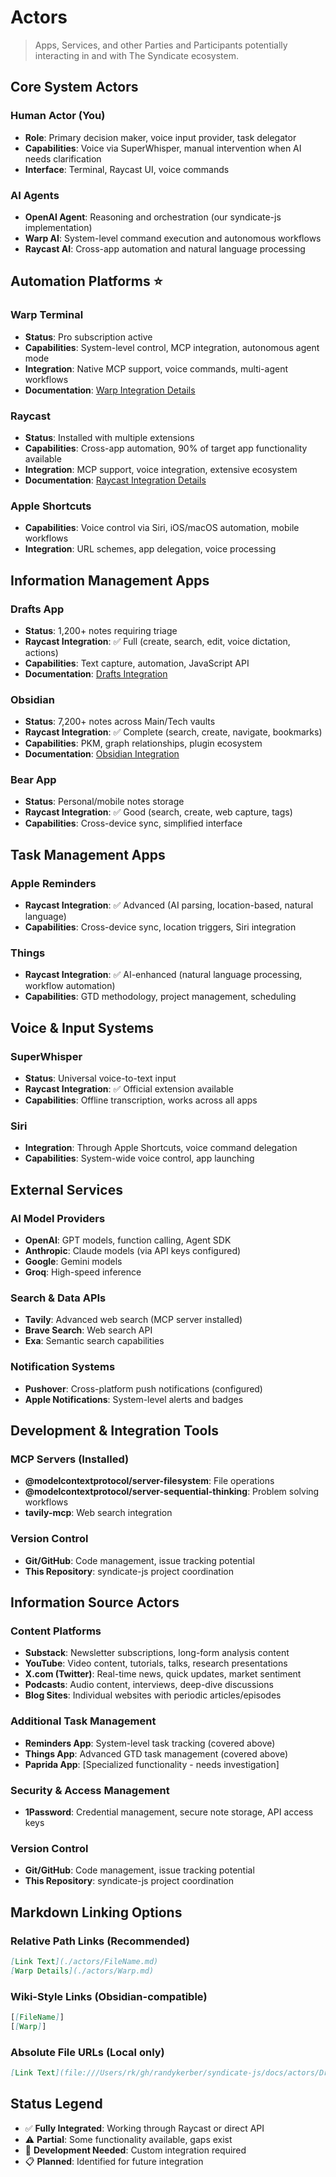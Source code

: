 # Actors

> Apps, Services, and other Parties and Participants potentially interacting in and with The Syndicate ecosystem.

## Core System Actors

### Human Actor (You)
- **Role**: Primary decision maker, voice input provider, task delegator
- **Capabilities**: Voice via SuperWhisper, manual intervention when AI needs clarification
- **Interface**: Terminal, Raycast UI, voice commands

### AI Agents
- **OpenAI Agent**: Reasoning and orchestration (our syndicate-js implementation)
- **Warp AI**: System-level command execution and autonomous workflows
- **Raycast AI**: Cross-app automation and natural language processing

## Automation Platforms ⭐

### Warp Terminal
- **Status**: Pro subscription active
- **Capabilities**: System-level control, MCP integration, autonomous agent mode
- **Integration**: Native MCP support, voice commands, multi-agent workflows
- **Documentation**: [Warp Integration Details](./actors/Warp.md)

### Raycast
- **Status**: Installed with multiple extensions
- **Capabilities**: Cross-app automation, 90% of target app functionality available
- **Integration**: MCP support, voice integration, extensive ecosystem
- **Documentation**: [Raycast Integration Details](./actors/Raycast.md)

### Apple Shortcuts
- **Capabilities**: Voice control via Siri, iOS/macOS automation, mobile workflows
- **Integration**: URL schemes, app delegation, voice processing

## Information Management Apps

### Drafts App
- **Status**: 1,200+ notes requiring triage
- **Raycast Integration**: ✅ Full (create, search, edit, voice dictation, actions)
- **Capabilities**: Text capture, automation, JavaScript API
- **Documentation**: [Drafts Integration](./actors/Drafts.md)

### Obsidian
- **Status**: 7,200+ notes across Main/Tech vaults
- **Raycast Integration**: ✅ Complete (search, create, navigate, bookmarks)
- **Capabilities**: PKM, graph relationships, plugin ecosystem
- **Documentation**: [Obsidian Integration](./actors/Obsidian.md)

### Bear App
- **Status**: Personal/mobile notes storage
- **Raycast Integration**: ✅ Good (search, create, web capture, tags)
- **Capabilities**: Cross-device sync, simplified interface

## Task Management Apps

### Apple Reminders
- **Raycast Integration**: ✅ Advanced (AI parsing, location-based, natural language)
- **Capabilities**: Cross-device sync, location triggers, Siri integration

### Things
- **Raycast Integration**: ✅ AI-enhanced (natural language processing, workflow automation)
- **Capabilities**: GTD methodology, project management, scheduling

## Voice & Input Systems

### SuperWhisper
- **Status**: Universal voice-to-text input
- **Raycast Integration**: ✅ Official extension available
- **Capabilities**: Offline transcription, works across all apps

### Siri
- **Integration**: Through Apple Shortcuts, voice command delegation
- **Capabilities**: System-wide voice control, app launching

## External Services

### AI Model Providers
- **OpenAI**: GPT models, function calling, Agent SDK
- **Anthropic**: Claude models (via API keys configured)
- **Google**: Gemini models
- **Groq**: High-speed inference

### Search & Data APIs
- **Tavily**: Advanced web search (MCP server installed)
- **Brave Search**: Web search API
- **Exa**: Semantic search capabilities

### Notification Systems
- **Pushover**: Cross-platform push notifications (configured)
- **Apple Notifications**: System-level alerts and badges

## Development & Integration Tools

### MCP Servers (Installed)
- **@modelcontextprotocol/server-filesystem**: File operations
- **@modelcontextprotocol/server-sequential-thinking**: Problem solving workflows
- **tavily-mcp**: Web search integration

### Version Control
- **Git/GitHub**: Code management, issue tracking potential
- **This Repository**: syndicate-js project coordination

## Information Source Actors

### Content Platforms
- **Substack**: Newsletter subscriptions, long-form analysis content
- **YouTube**: Video content, tutorials, talks, research presentations
- **X.com (Twitter)**: Real-time news, quick updates, market sentiment
- **Podcasts**: Audio content, interviews, deep-dive discussions
- **Blog Sites**: Individual websites with periodic articles/episodes

### Additional Task Management
- **Reminders App**: System-level task tracking (covered above)
- **Things App**: Advanced GTD task management (covered above)
- **Paprida App**: [Specialized functionality - needs investigation]

### Security & Access Management
- **1Password**: Credential management, secure note storage, API access keys

### Version Control
- **Git/GitHub**: Code management, issue tracking potential
- **This Repository**: syndicate-js project coordination

## Markdown Linking Options

### Relative Path Links (Recommended)
```markdown
[Link Text](./actors/FileName.md)
[Warp Details](./actors/Warp.md)
```

### Wiki-Style Links (Obsidian-compatible)
```markdown
[[FileName]]
[[Warp]]
```

### Absolute File URLs (Local only)
```markdown
[Link Text](file:///Users/rk/gh/randykerber/syndicate-js/docs/actors/Drafts.md)
```

## Status Legend
- ✅ **Fully Integrated**: Working through Raycast or direct API
- ⚠️ **Partial**: Some functionality available, gaps exist  
- 🔧 **Development Needed**: Custom integration required
- 📋 **Planned**: Identified for future integration

